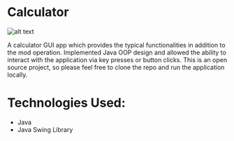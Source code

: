 # Calculator

![alt text](repo-img/na-screenshot.png "Screenshot of App")

A calculator GUI app which provides the typical functionalities in addition to the mod operation. Implemented Java OOP design and allowed the ability to interact with the application via key presses or button clicks. This is an open source project, so please feel free to clone the repo and run the application locally. 

# Technologies Used:
* Java
* Java Swing Library
